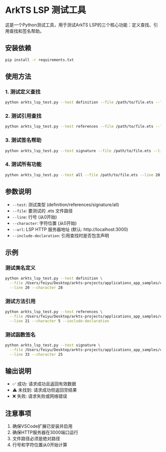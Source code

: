 # ArkTS LSP 测试工具

这是一个Python测试工具，用于测试ArkTS LSP的三个核心功能：定义查找、引用查找和签名帮助。

## 安装依赖

```bash
pip install -r requirements.txt
```

## 使用方法

### 1. 测试定义查找

```bash
python arkts_lsp_test.py --test definition --file /path/to/file.ets --line 20 --character 28
```

### 2. 测试引用查找

```bash
python arkts_lsp_test.py --test references --file /path/to/file.ets --line 21 --character 5
```

### 3. 测试签名帮助

```bash
python arkts_lsp_test.py --test signature --file /path/to/file.ets --line 33 --character 25
```

### 4. 测试所有功能

```bash
python arkts_lsp_test.py --test all --file /path/to/file.ets --line 20 --character 28
```

## 参数说明

- `--test`: 测试类型 (definition/references/signature/all)
- `--file`: 要测试的 .ets 文件路径
- `--line`: 行号 (从0开始)
- `--character`: 字符位置 (从0开始)
- `--url`: LSP HTTP 服务器地址 (默认: http://localhost:3000)
- `--include-declaration`: 引用查找时是否包含声明

## 示例

### 测试类名定义
```bash
python arkts_lsp_test.py --test definition \
  --file /Users/feiyu/Desktop/arkts-projects/applications_app_samples/code/UI/ExpandTitle/entry/src/main/ets/entryability/EntryAbility.ets \
  --line 20 --character 28
```

### 测试方法引用
```bash
python arkts_lsp_test.py --test references \
  --file /Users/feiyu/Desktop/arkts-projects/applications_app_samples/code/UI/ExpandTitle/entry/src/main/ets/entryability/EntryAbility.ets \
  --line 21 --character 5 --include-declaration
```

### 测试函数签名
```bash
python arkts_lsp_test.py --test signature \
  --file /Users/feiyu/Desktop/arkts-projects/applications_app_samples/code/UI/ExpandTitle/entry/src/main/ets/entryability/EntryAbility.ets \
  --line 33 --character 25
```

## 输出说明

- ✅ 成功: 请求成功且返回有效数据
- ⚠️ 未找到: 请求成功但返回空结果
- ❌ 失败: 请求失败或网络错误

## 注意事项

1. 确保VSCode扩展已安装并启用
2. 确保HTTP服务器在3000端口运行
3. 文件路径必须是绝对路径
4. 行号和字符位置从0开始计算 